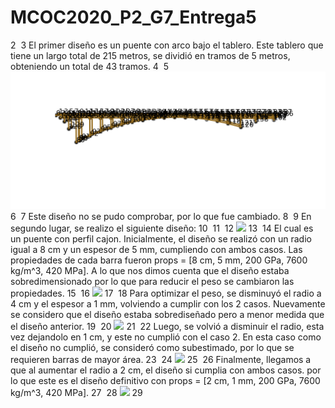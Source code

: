 # MCOC2020_P2_G7_Entrega5
2
​
3
El primer diseño es un puente con arco bajo el tablero. Este tablero que tiene un largo total de 215 metros, se dividió en tramos de 5 metros, obteniendo un total de 43 tramos.
4
​
5
![](Imagenes/Puente_arco.png)
6
​
7
Este diseño no se pudo comprobar, por lo que fue cambiado.
8
​
9
En segundo lugar, se realizo el siguiente diseño:
10
​
11
​
12
![](Imagenes/Diseño2.png)
13
​
14
El cual es un puente con perfil cajon. Inicialmente, el diseño se realizó con un radio igual a 8 cm y un espesor de 5 mm, cumpliendo con ambos casos. Las propiedades de cada barra fueron props = [8 cm, 5 mm, 200 GPa, 7600 kg/m^3, 420 MPa]. A lo que nos dimos cuenta que el diseño estaba sobredimensionado por lo que para reducir el peso se cambiaron las propiedades.
15
​
16
![](Imagenes/Diseño_R8.png)
17
​
18
Para optimizar el peso, se disminuyó el radio a 4 cm y el espesor a 1 mm, volviendo a cumplir con los 2 casos. Nuevamente se considero que el diseño estaba sobrediseñado pero a menor medida que el diseño anterior.
19
​
20
![](Imagenes/Diseño_R4.png)
21
​
22
Luego, se volvió a disminuir el radio, esta vez dejandolo en 1 cm, y este no cumplió con el caso 2. En esta caso como el diseño no cumplió, se consideró como subestimado, por lo que se requieren barras de mayor área. 
23
​
24
![](Imagenes/Diseño_R1.png)
25
​
26
Finalmente, llegamos a que al aumentar el radio a 2 cm, el diseño si cumplia con ambos casos. por lo que este es el diseño definitivo con props = [2 cm, 1 mm, 200 GPa, 7600 kg/m^3, 420 MPa].
27
​
28
![](Imagenes/Diseño_R2.png)
29
​
